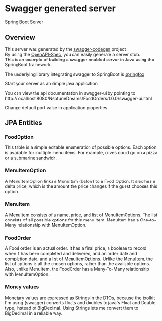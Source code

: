 # Swagger generated server

Spring Boot Server 


## Overview  
This server was generated by the [swagger-codegen](https://github.com/swagger-api/swagger-codegen) project.  
By using the [OpenAPI-Spec](https://github.com/swagger-api/swagger-core), you can easily generate a server stub.  
This is an example of building a swagger-enabled server in Java using the SpringBoot framework.  

The underlying library integrating swagger to SpringBoot is [springfox](https://github.com/springfox/springfox)  

Start your server as an simple java application  

You can view the api documentation in swagger-ui by pointing to 
http://localhost:8080/NeptuneDreams/FoodOrders/1.0.0/swagger-ui.html 

Change default port value in application.properties

## JPA Entities

### FoodOption
This table is a simple editable enumeration of possible options. Each option
is available for multiple menu items. For example, olives could go on a pizza or a submarine sandwich.

### MenuItemOption
A MenuItemOption links a MenuItem (below) to a Food Option. It also has a delta price, which is the amount the price changes if the guest chooses this option.

### MenuItem
A MenuItem consists of a name, price, and list of MenuItemOptions. The list consists of all possible options for this menu item. MenuItem has a One-to-Many relationship with MenuItemOption.

### FoodOrder
A Food order is an actual order. It has a final price, a boolean to record when it has been completed and delivered, and an order date and completion date, and a list of MenuItemOptions. Unlike the MenuItem, the list of options is all the chosen options, rather than the available options. Also, unlike MenuItem, the FoodOrder has a Many-To-Many relationship with MenuItemOption.

### Money values
Monetary values are expressed as Strings in the DTOs, because the toolkit I'm using (swagger) converts floats and doubles to java's Float and Double type, instead of BigDecimal. Using Strings lets me convert them to BigDecimal in a reliable way.